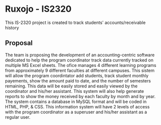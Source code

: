 # Ruxojo - IS2320

This IS-2320 project is created to track students' accounts/receivable history

## Proposal

The team is proposing the development of an accounting-centric software dedicated to help the program coordinator track data currently tracked on multiple MS Excel sheets.
The ofice manages 4 different learning programs from approximately 9 different faculties at different campuses. This sistem will allow the program coordintator add students, track student monthly payements, show the amount paid to date, and the number of semesters remaining.
This data will be easily stored and easily viewed by the coordinator and his/her assistant. This system will also help generate reports to show the money received by each faculty by month and by year.
The system contains a database in MySQL format and will be coded in HTML, PHP, & CSS. This information system will have 2 levels of access with the program coordinator as a superuser and his/her assistant as a regular user.
